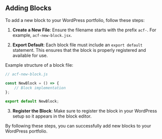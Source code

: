 ## Adding Blocks

To add a new block to your WordPress portfolio, follow these steps:

1. **Create a New File**: Ensure the filename starts with the prefix `acf-`. For example, `acf-new-block.jsx`.

2. **Export Default**: Each block file must include an `export default` statement. This ensures that the block is properly registered and available for use.

Example structure of a block file:

```javascript
// acf-new-block.js

const NewBlock = () => {
	// Block implementation
};

export default NewBlock;
```

3. **Register the Block**: Make sure to register the block in your WordPress setup so it appears in the block editor.

By following these steps, you can successfully add new blocks to your WordPress portfolio.
